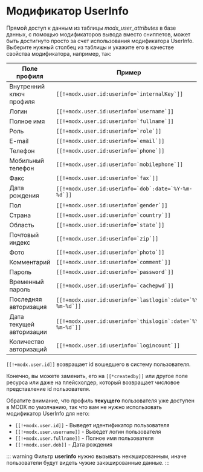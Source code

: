 # Модификатор UserInfo

Прямой доступ к данным из таблицы *modx_user_attributes* в базе данных, с помощью модификаторов вывода вместо сниппетов, может быть достигнуто просто за счет использования модификатора UserInfo.
Выберите нужный столбец из таблицы и укажите его в качестве свойства модификатора, например, так:

| Поле профиля             | Пример                                                        |
|--------------------------|---------------------------------------------------------------|
| Внутренний ключ профиля  | ```[[!+modx.user.id:userinfo=`internalKey`]]```               |
| Логин                    | ```[[!+modx.user.id:userinfo=`username`]]```                  |
| Полное имя               | ```[[!+modx.user.id:userinfo=`fullname`]]```                  |
| Роль                     | ```[[!+modx.user.id:userinfo=`role`]]```                      |
| E-mail                   | ```[[!+modx.user.id:userinfo=`email`]]```                     |
| Телефон                  | ```[[!+modx.user.id:userinfo=`phone`]]```                     |
| Мобильный телефон        | ```[[!+modx.user.id:userinfo=`mobilephone`]]```               |
| Факс                     | ```[[!+modx.user.id:userinfo=`fax`]]```                       |
| Дата рождения            | ```[[!+modx.user.id:userinfo=`dob`:date=`%Y-%m-%d`]]```       |
| Пол                      | ```[[!+modx.user.id:userinfo=`gender`]]```                    |
| Страна                   | ```[[!+modx.user.id:userinfo=`country`]]```                   |
| Область                  | ```[[!+modx.user.id:userinfo=`state`]]```                     |
| Почтовый индекс          | ```[[!+modx.user.id:userinfo=`zip`]]```                       |
| Фото                     | ```[[!+modx.user.id:userinfo=`photo`]]```                     |
| Комментарий              | ```[[!+modx.user.id:userinfo=`comment`]]```                   |
| Пароль                   | ```[[!+modx.user.id:userinfo=`password`]]```                  |
| Временный пароль         | ```[[!+modx.user.id:userinfo=`cachepwd`]]```                  |
| Последняя авторизация    | ```[[!+modx.user.id:userinfo=`lastlogin`:date=`%Y-%m-%d`]]``` |
| Дата текущей авторизации | ```[[!+modx.user.id:userinfo=`thislogin`:date=`%Y-%m-%d`]]``` |
| Количество авторизаций   | ```[[!+modx.user.id:userinfo=`logincount`]]```                |

`[[!+modx.user.id]]` возвращает id вошедшего в систему пользователя.

Конечно, вы можете заменить, его на `[[*createdby]]` или другое поле ресурса или даже на плейсхолдер, который возвращает числовое представление id пользователя.

Обратите внимание, что профиль **текущего** пользователя уже доступен в MODX по умолчанию, так что вам не нужно использовать модификатор UserInfo для него:

- `[[!+modx.user.id]]` - Выведет идентификатор пользователя
- `[[!+modx.user.username]]` - Выведет логин пользователя
- `[[!+modx.user.fullname]]` - Полное имя пользователя
- `[[!+modx.user.dob]]` - Дата рождения

::: warning
Фильтр **userinfo** нужно вызывать некэшированным, иначе пользователи будут видеть чужие закэшированные данные.
:::
